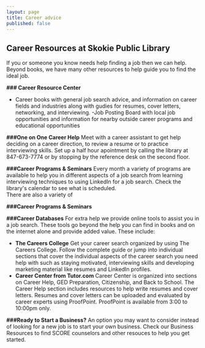 ```yaml
---
layout: page
title: Career advice
published: false
---
```


## Career Resources at Skokie Public Library
If you or someone you know needs help finding a job then we can help. Beyond books, we have many other resources to help guide you to find the ideal job. 

**### Career Resource Center**
- Career books with general job search advice, and information on career fields and industries along with gudies for resumes, cover letters, networking, and interviewing.
-Job Posting Board with local job opportunities and information for nearby outside career programs and educational opportunities

**###One on One Career Help**
Meet with a career assistant to get help deciding on a career direction, to review a resume or to practice interviewing skills. 
Set up a half hour apointment by calling the library at 847-673-7774 or by stopping by the reference desk on the second floor. 

**###Career Programs & Seminars** 
Every month a variety of programs are available to help you in different aspects of a job search from learning interviewing techniques to using LinkedIn for a job search. Check the library's calendar to see what is scheduled.  
There are also a variety of 

**###Career Programs & Seminars** 

**###Career Databases**
For extra help we provide online tools to assist you in a job search. These tools go beyond the help you can find in books and on the internet alone and provide added value. These include:
- **The Careers College** Get your career search organized by using The Careers College. Follow the complete guide or jump into individual sections that cover the individual aspects of the career search you need help with such as staying motivated,  interviewing skills and developing marketing material like resumes and LinkedIn profiles. 
- **Career Center from Tutor.com** Career Center is organized into sections on Career Help, GED Preparation, Citizenship, and Back to School. The Career Help section includes resources to help write resumes and cover letters. Resumes and cover letters can be uploaded and evaluated by career experts using ProofPoint. ProofPoint is available from 3:00 to 10:00pm only. 

**###Ready to Start a Business?**
An option you may want to consider instead of looking for a new job is to start your own business. Check our Business Resources to find SCORE counselors and other resouces to help you get started. 

